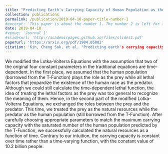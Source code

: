 ```yaml
---
title: "Predicting Earth's Carrying Capacity of Human Population as the Predator and the Natural Resources as the Prey in the Modified Lotka-Volterra Equations with Time-dependent Parameters"
collection: publications
permalink: /publication/2019-04-10-paper-title-number-1
#excerpt: 'This paper is about the number 1. The number 2 is left for future work.'
date: 2019-04-10
#venue: 'Journal 1'
#slidesurl: 'http://academicpages.github.io/files/slides1.pdf'
paperurl: 'https://arxiv.org/pdf/1904.05002'
citation: 'Kin, Cheng Sok, et al. "Predicting earth's carrying capacity of human population as the predator and the natural resources as the prey in the modified lotka-volterra equations with time-dependent parameters." arXiv preprint arXiv:1904.05002 (2019).'
---
```


We modified the Lotka-Volterra Equations with the assumption that two of the original four constant parameters in the traditional equations are time-dependent. In the first place, we assumed that the human population (borrowed from the T-Function) plays the role as the prey while all lethal factors that jeopardize the existence of the human race as the predator. Although we could still calculate the time-dependent lethal function, the idea of treating the lethal factors as the prey was too general to recognize the meaning of them. Hence, in the second part of the modified Lotka-Volterra Equations, we exchanged the roles between the prey and the predator. This time, we treated the prey as the natural resources while the predator as the human population (still borrowed from the T-Function). After carefully choosing appropriate parameters to match the maximum carrying capacity with the saturated number of the human population predicted by the T-Function, we successfully calculated the natural resources as a function of time. Contrary to our intuition, the carrying capacity is constant over time rather than a time-varying function, with the constant value of 10.2 billion people.